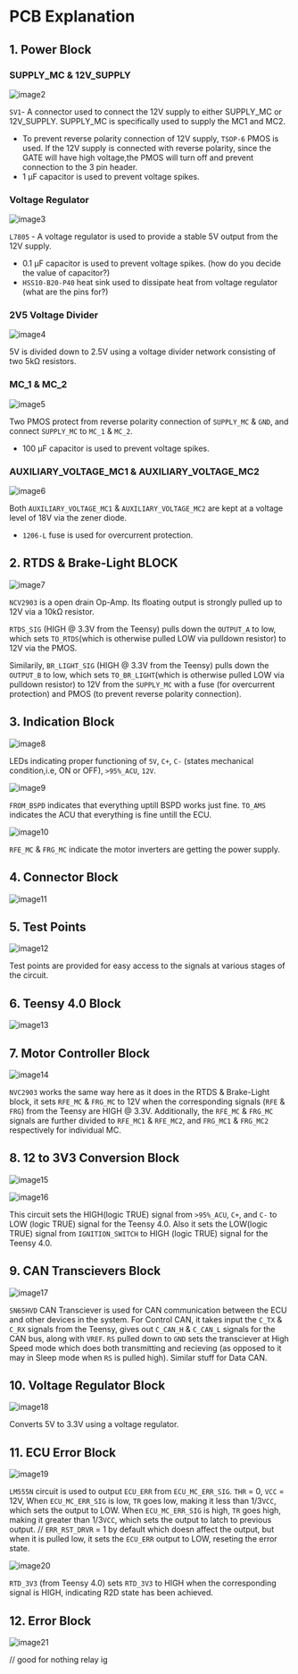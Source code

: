 # PCB Explanation

## 1. Power Block

### SUPPLY_MC & 12V_SUPPLY

![image2](images/image2.png)

`SV1`- A connector used to connect the 12V supply to either SUPPLY_MC or 12V_SUPPLY. SUPPLY_MC is specifically used to supply the MC1 and MC2.

* To prevent reverse polarity connection of 12V supply, `TSOP-6` PMOS is used. If the 12V supply is connected with reverse polarity, since the GATE will have high voltage,the PMOS will turn off and prevent connection to the 3 pin header.
* 1&nbsp;μF capacitor is used to prevent voltage spikes.

### Voltage Regulator

![image3](images/image3.png)

`L7805` - A voltage regulator is used to provide a stable 5V output from the 12V supply.

* 0.1&nbsp;μF capacitor is used to prevent voltage spikes. (how do you decide the value of capacitor?)
* `HSS10-B20-P40` heat sink used to dissipate heat from voltage regulator (what are the pins for?)

### 2V5 Voltage Divider

![image4](images/image4.png)

5V is divided down to 2.5V using a voltage divider network consisting of two 5kΩ resistors.

### MC_1 & MC_2

![image5](images/image5.png)

Two PMOS protect from reverse polarity connection of `SUPPLY_MC` & `GND`, and connect `SUPPLY_MC` to `MC_1` & `MC_2`.

* 100&nbsp;μF capacitor is used to prevent voltage spikes.

### AUXILIARY_VOLTAGE_MC1 & AUXILIARY_VOLTAGE_MC2

![image6](images/image6.png)

Both `AUXILIARY_VOLTAGE_MC1` & `AUXILIARY_VOLTAGE_MC2` are kept at a voltage level of 18V via the zener diode.

* `1206-L` fuse is used for overcurrent protection.

## 2. RTDS & Brake-Light BLOCK

![image7](images/image7.png)

`NCV2903` is a open drain Op-Amp. Its floating output is strongly pulled up to 12V via a 10kΩ resistor.

`RTDS_SIG` (HIGH @ 3.3V from the Teensy) pulls down the `OUTPUT_A` to low, which sets `TO_RTDS`(which is otherwise pulled LOW via pulldown resistor) to 12V via the PMOS.

Similarily, `BR_LIGHT_SIG` (HIGH @ 3.3V from the Teensy) pulls down the `OUTPUT_B` to low, which sets `TO_BR_LIGHT`(which is otherwise pulled LOW via pulldown resistor) to 12V from the `SUPPLY_MC` with a fuse (for overcurrent protection) and PMOS (to prevent reverse polarity connection).

## 3. Indication Block

![image8](images/image8.png)

LEDs indicating proper functioning of `5V`, `C+`, `C-` (states mechanical condition,i.e, ON or OFF), `>95%_ACU`, `12V`.

![image9](images/image9.png)

`FROM_BSPD` indicates that everything uptill BSPD works just fine.
`TO_AMS` indicates the ACU that everything is fine untill the ECU.

![image10](images/image10.png)

`RFE_MC` & `FRG_MC` indicate the motor inverters are getting the power supply.

## 4. Connector Block

![image11](images/image11.png)

## 5. Test Points

![image12](images/image12.png)

Test points are provided for easy access to the signals at various stages of the circuit.

## 6. Teensy 4.0 Block

![image13](images/image13.png)

## 7. Motor Controller Block

![image14](images/image14.png)

`NVC2903` works the same way here as it does in the RTDS & Brake-Light block, it sets `RFE_MC` & `FRG_MC` to 12V when the corresponding signals (`RFE` & `FRG`) from the Teensy are HIGH @ 3.3V. Additionally, the `RFE_MC` & `FRG_MC` signals are further divided to `RFE_MC1` & `RFE_MC2`, and `FRG_MC1` & `FRG_MC2` respectively for individual MC.

## 8. 12 to 3V3 Conversion Block

![image15](images/image15.png)

![image16](images/image16.png)

This circuit sets the HIGH(logic TRUE) signal from `>95%_ACU`, `C+`, and `C-` to LOW (logic TRUE) signal for the Teensy 4.0.
Also it sets the LOW(logic TRUE) signal from `IGNITION_SWITCH` to HIGH (logic TRUE) signal for the Teensy 4.0.

## 9. CAN Transcievers Block

![image17](images/image17.png)

`SN65HVD` CAN Transciever is used for CAN communication between the ECU and other devices in the system.
For Control CAN, it takes input the `C_TX` & `C_RX` signals from the Teensy, gives out `C_CAN_H` & `C_CAN_L` signals for the CAN bus, along with `VREF`. `RS` pulled down to `GND` sets the transciever at High Speed mode which does both transmitting and recieving (as opposed to it may in Sleep mode when `RS` is pulled high).
Similar stuff for Data CAN.

## 10. Voltage Regulator Block

![image18](images/image18.png)

Converts 5V to 3.3V using a voltage regulator.

## 11. ECU Error Block

![image19](images/image19.png)

`LM555N` circuit is used to output `ECU_ERR` from `ECU_MC_ERR_SIG`. 
`THR` = 0, `VCC` = 12V, 
When `ECU_MC_ERR_SIG` is low, `TR` goes low, making it less than 1/3`VCC`, which sets the output to LOW.
When `ECU_MC_ERR_SIG` is high, `TR` goes high, making it greater than 1/3`VCC`, which sets the output to latch to previous output. //
`ERR_RST_DRVR` = 1 by default which doesn affect the output, but when it is pulled low, it sets the `ECU_ERR` output to LOW, reseting the error state.

![image20](images/image20.png)

`RTD_3V3` (from Teensy 4.0) sets `RTD_3V3` to HIGH when the corresponding signal is HIGH, indicating R2D state has been achieved.

## 12. Error Block

![image21](images/image21.png)

// good for nothing relay ig

